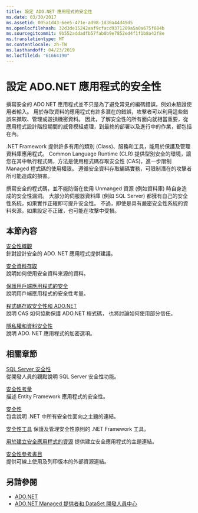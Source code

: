 ```yaml
---
title: 設定 ADO.NET 應用程式的安全性
ms.date: 03/30/2017
ms.assetid: 005a1d43-6ee5-471e-ad98-1d30a44d49d5
ms.openlocfilehash: 32d3de15242aaf9cfacd9371289a5a0a675f884b
ms.sourcegitcommit: 9b552addadfb57fab0b9e7852ed4f1f1b8a42f8e
ms.translationtype: MT
ms.contentlocale: zh-TW
ms.lasthandoff: 04/23/2019
ms.locfileid: "61664190"
---
```

# <a name="securing-adonet-applications"></a>設定 ADO.NET 應用程式的安全性
撰寫安全的 ADO.NET 應用程式並不只是為了避免常見的編碼錯誤，例如未驗證使用者輸入。 用於存取資料的應用程式有許多潛在的錯誤，攻擊者可以利用這些錯誤來擷取、管理或毀損機密資料。 因此，了解安全性的所有面向就相當重要，從應用程式設計階段期間的威脅模組處理，到最終的部署以及進行中的作業，都包括在內。  
  
 .NET Framework 提供許多有用的類別 (Class)、服務和工具，能用於保護及管理資料庫應用程式。 Common Language Runtime (CLR) 提供型別安全的環境，讓您在其中執行程式碼，方法是使用程式碼存取安全性 (CAS)，進一步限制 Managed 程式碼的使用權限。 遵循安全資料存取編碼實務，可限制潛在的攻擊者所可能造成的損害。  
  
 撰寫安全的程式碼，並不能防衛在使用 Unmanged 資源 (例如資料庫) 時自身造成的安全性漏洞。 大部分的伺服器資料庫 (例如 SQL Server) 都擁有自己的安全性系統，如果實作正確即可提升安全性。 不過，即使是具有嚴密安全性系統的資料來源，如果設定不正確，也可能在攻擊中受損。  
  
## <a name="in-this-section"></a>本節內容  
 [安全性概觀](../../../../docs/framework/data/adonet/security-overview.md)  
 針對設計安全的 ADO. NET 應用程式提供建議。  
  
 [安全資料存取](../../../../docs/framework/data/adonet/secure-data-access.md)  
 說明如何使用安全資料來源的資料。  
  
 [保護用戶端應用程式的安全](../../../../docs/framework/data/adonet/secure-client-applications.md)  
 說明用戶端應用程式的安全性考量。  
  
 [程式碼存取安全性和 ADO.NET](../../../../docs/framework/data/adonet/code-access-security.md)  
 說明 CAS 如何協助保護 ADO.NET 程式碼， 也將討論如何使用部分信任。  
  
 [隱私權和資料安全性](../../../../docs/framework/data/adonet/privacy-and-data-security.md)  
 說明 ADO. NET 應用程式的加密選項。  
  
## <a name="related-sections"></a>相關章節  
 [SQL Server 安全性](../../../../docs/framework/data/adonet/sql/sql-server-security.md)  
 從開發人員的觀點說明 SQL Server 安全性功能。  
  
 [安全性考量](../../../../docs/framework/data/adonet/ef/security-considerations.md)  
 描述 Entity Framework 應用程式的安全性。  
  
 [安全性](../../../../docs/standard/security/index.md)  
 包含說明 .NET 中所有安全性面向之主題的連結。  
  
 [安全性工具](https://docs.microsoft.com/previous-versions/visualstudio/visual-studio-2008/7w3fd0wb(v=vs.90))  
 保護及管理安全性原則的 .NET Framework 工具。  
  
 [用於建立安全應用程式的資源](https://docs.microsoft.com/previous-versions/visualstudio/visual-studio-2010/ms165101(v=vs.100))  
 提供建立安全應用程式的主題連結。  
  
 [安全性參考書目](/visualstudio/ide/security-bibliography)  
 提供可線上使用及列印版本的外部資源連結。  
  
## <a name="see-also"></a>另請參閱

- [ADO.NET](../../../../docs/framework/data/adonet/index.md)
- [ADO.NET Managed 提供者和 DataSet 開發人員中心](https://go.microsoft.com/fwlink/?LinkId=217917)
